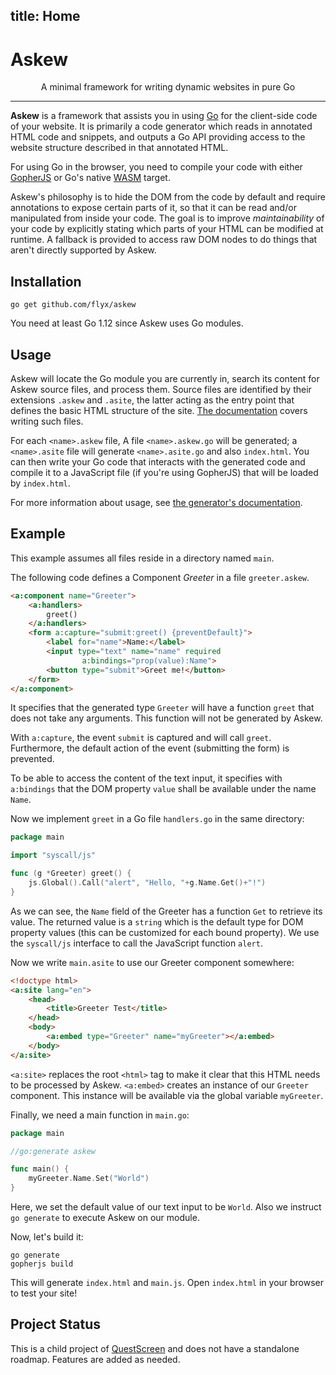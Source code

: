 title: Home
----

<h1>Askew</h1>
<p align="center">A minimal framework for writing dynamic websites in pure Go</p>

---

**Askew** is a framework that assists you in using [Go](https://golang.org) for the client-side code of your website.
It is primarily a code generator which reads in annotated HTML code and snippets, and outputs a Go API providing access to the website structure described in that annotated HTML.

For using Go in the browser, you need to compile your code with either [GopherJS](https://github.com/gopherjs/gopherjs) or Go's native [WASM](https://webassembly.org) target.

Askew's philosophy is to hide the DOM from the code by default and require annotations to expose certain parts of it, so that it can be read and/or manipulated from inside your code.
The goal is to improve *maintainability* of your code by explicitly stating which parts of your HTML can be modified at runtime.
A fallback is provided to access raw DOM nodes to do things that aren't directly supported by Askew.

## Installation

```
go get github.com/flyx/askew
```

You need at least Go 1.12 since Askew uses Go modules.

## Usage

Askew will locate the Go module you are currently in, search its content for Askew source files, and process them.
Source files are identified by their extensions `.askew` and `.asite`, the latter acting as the entry point that defines the basic HTML structure of the site.
[The documentation](/doc/concepts/) covers writing such files.

For each `<name>.askew` file, A file `<name>.askew.go` will be generated; a `<name>.asite` file will generate `<name>.asite.go` and also `index.html`.
You can then write your Go code that interacts with the generated code and compile it to a JavaScript file (if you're using GopherJS) that will be loaded by `index.html`.

For more information about usage, see [the generator's documentation](doc/generator/).

## Example

This example assumes all files reside in a directory named `main`.

The following code defines a Component *Greeter* in a file `greeter.askew`.

```html
<a:component name="Greeter">
	<a:handlers>
		greet()
	</a:handlers>
	<form a:capture="submit:greet() {preventDefault}">
		<label for="name">Name:</label>
		<input type="text" name="name" required
				a:bindings="prop(value):Name">
		<button type="submit">Greet me!</button>
	</form>
</a:component>
```

It specifies that the generated type `Greeter` will have a function `greet` that does not take any arguments.
This function will not be generated by Askew.

With `a:capture`, the event `submit` is captured and will call `greet`.
Furthermore, the default action of the event (submitting the form) is prevented.

To be able to access the content of the text input, it specifies with `a:bindings` that the DOM property `value` shall be available under the name `Name`.

Now we implement `greet` in a Go file `handlers.go` in the same directory:

```go
package main

import "syscall/js"

func (g *Greeter) greet() {
	js.Global().Call("alert", "Hello, "+g.Name.Get()+"!")
}
```

As we can see, the `Name` field of the Greeter has a function `Get` to retrieve its value.
The returned value is a `string` which is the default type for DOM property values (this can be customized for each bound property).
We use the `syscall/js` interface to call the JavaScript function `alert`.

Now we write `main.asite` to use our Greeter component somewhere:

```html
<!doctype html>
<a:site lang="en">
	<head>
		<title>Greeter Test</title>
	</head>
	<body>
		<a:embed type="Greeter" name="myGreeter"></a:embed>
	</body>
</a:site>
```

`<a:site>` replaces the root `<html>` tag to make it clear that this HTML needs to be processed by Askew.
`<a:embed>` creates an instance of our `Greeter` component.
This instance will be available via the global variable `myGreeter`.

Finally, we need a main function in `main.go`:

```go
package main

//go:generate askew

func main() {
	myGreeter.Name.Set("World")
}
```

Here, we set the default value of our text input to be `World`.
Also we instruct `go generate` to execute Askew on our module.

Now, let's build it:

```
go generate
gopherjs build
```

This will generate `index.html` and `main.js`.
Open `index.html` in your browser to test your site!

## Project Status

This is a child project of [QuestScreen](https://questscreen.flyx.org) and does not have a standalone roadmap.
Features are added as needed.